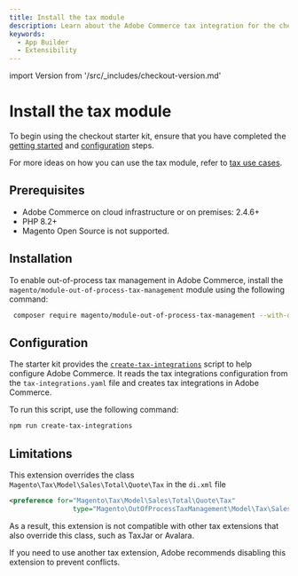 ```yaml
---
title: Install the tax module
description: Learn about the Adobe Commerce tax integration for the checkout starter kit and how you can get started.
keywords:
  - App Builder
  - Extensibility
---
```


import Version from '/src/_includes/checkout-version.md'

# Install the tax module

To begin using the checkout starter kit, ensure that you have completed the [getting started](./getting-started.md) and [configuration](./configure.md) steps.

For more ideas on how you can use the tax module, refer to [tax use cases](./tax-use-cases.md).

## Prerequisites

* Adobe Commerce on cloud infrastructure or on premises: 2.4.6+
* PHP 8.2+
* Magento Open Source is not supported.

## Installation

<Version />

To enable out-of-process tax management in Adobe Commerce, install the `magento/module-out-of-process-tax-management` module using the following command:

```bash
 composer require magento/module-out-of-process-tax-management --with-dependencies
```

## Configuration

The starter kit provides the [`create-tax-integrations`](https://github.com/adobe/commerce-checkout-starter-kit/blob/main/scripts/create-tax-integrations.js) script to help configure Adobe Commerce. It reads the tax integrations configuration from the `tax-integrations.yaml` file and creates tax integrations in Adobe Commerce.

To run this script, use the following command:

```bash
npm run create-tax-integrations
```

## Limitations

This extension overrides the class `Magento\Tax\Model\Sales\Total\Quote\Tax` in the `di.xml` file

```xml
<preference for="Magento\Tax\Model\Sales\Total\Quote\Tax"
                type="Magento\OutOfProcessTaxManagement\Model\Tax\Sales\Total\Quote\Tax"/>
```

As a result, this extension is not compatible with other tax extensions that also override this class, such as TaxJar or Avalara.

If you need to use another tax extension, Adobe recommends disabling this extension to prevent conflicts.
